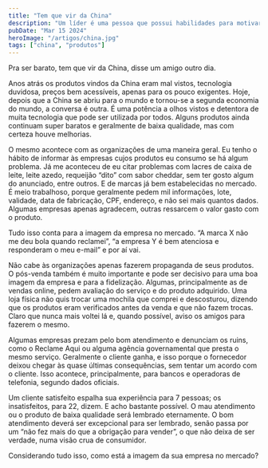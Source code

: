```yaml
---
title: "Tem que vir da China"
description: "Um líder é uma pessoa que possui habilidades para motivar e dirigir uma equipe ou grupo de indivíduos a alcançar metas estabelecidas."
pubDate: "Mar 15 2024"
heroImage: "/artigos/china.jpg"
tags: ["china", "produtos"]
---
```

Pra ser barato, tem que vir da China, disse um amigo outro dia.

Anos atrás os produtos vindos da China eram mal vistos, tecnologia duvidosa, preços bem acessíveis, apenas para os pouco exigentes.
Hoje, depois que a China se abriu para o mundo e tornou-se a segunda economia do mundo, a conversa é outra. É uma potência a olhos vistos e detentora de muita tecnologia que pode ser utilizada por todos. Alguns produtos ainda continuam super baratos e geralmente de baixa qualidade, mas com certeza houve melhorias.

O mesmo acontece com as organizações de uma maneira geral. Eu tenho o hábito de informar às empresas cujos produtos eu consumo se há algum problema. Já me aconteceu de eu citar problemas com lacres de caixa de leite, leite azedo, requeijão “dito” com sabor cheddar, sem ter gosto algum do anunciado, entre outros. E de marcas já bem estabelecidas no mercado. É meio trabalhoso, porque geralmente pedem mil informações, lote, validade, data de fabricação, CPF, endereço, e não sei mais quantos dados. Algumas empresas apenas agradecem, outras ressarcem o valor gasto com o produto.

Tudo isso conta para a imagem da empresa no mercado. “A marca X não me deu bola quando reclamei”, “a empresa Y é bem atenciosa e responderam o meu e-mail” e por aí vai.

Não cabe às organizações apenas fazerem propaganda de seus produtos. O pós-venda também é muito importante e pode ser decisivo para uma boa imagem da empresa e para a fidelização. Algumas, principalmente as de vendas online, pedem avaliação do serviço e do produto adquirido. Uma loja física não quis trocar uma mochila que comprei e descosturou, dizendo que os produtos eram verificados antes da venda e que não fazem trocas. Claro que nunca mais voltei lá e, quando possível, aviso os amigos para fazerem o mesmo.

Algumas empresas prezam pelo bom atendimento e denunciam os ruins, como o Reclame Aqui ou alguma agência governamental que presta o mesmo serviço. Geralmente o cliente ganha, e isso porque o fornecedor deixou chegar às quase últimas consequências, sem tentar um acordo com o cliente. Isso acontece, principalmente, para bancos e operadoras de telefonia, segundo dados oficiais.

Um cliente satisfeito espalha sua experiência para 7 pessoas; os insatisfeitos, para 22, dizem. E acho bastante possível. O mau atendimento ou o produto de baixa qualidade será lembrado eternamente. O bom atendimento deverá ser excepcional para ser lembrado, senão passa por um “não fez mais do que a obrigação para vender”, o que não deixa de ser verdade, numa visão crua de consumidor.

Considerando tudo isso, como está a imagem da sua empresa no mercado?